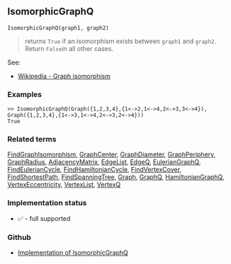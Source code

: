 ## IsomorphicGraphQ

```
IsomorphicGraphQ(graph1, graph2)
```

> returns `True` if an isomorphism exists between `graph1` and `graph2`. Return `False`in all other cases.
 
See:
* [Wikipedia - Graph isomorphism](https://en.wikipedia.org/wiki/Graph_isomorphism) 
  

### Examples

```
>> IsomorphicGraphQ(Graph({1,2,3,4},{1<->2,1<->4,2<->3,3<->4}), Graph({1,2,3,4},{1<->3,1<->4,2<->3,2<->4}))
True
```

### Related terms 
[FindGraphIsomorphism](FindGraphIsomorphism.md), [GraphCenter](GraphCenter.md), [GraphDiameter](GraphDiameter.md), [GraphPeriphery](GraphPeriphery.md), [GraphRadius](GraphRadius.md), [AdjacencyMatrix](AdjacencyMatrix.md), [EdgeList](EdgeList.md), [EdgeQ](EdgeQ.md), [EulerianGraphQ](EulerianGraphQ.md), [FindEulerianCycle](FindEulerianCycle.md), [FindHamiltonianCycle](FindHamiltonianCycle.md), [FindVertexCover](FindVertexCover.md), [FindShortestPath](FindShortestPath.md), [FindSpanningTree](FindSpanningTree.md), [Graph](Graph.md), [GraphQ](GraphQ.md), [HamiltonianGraphQ](HamiltonianGraphQ.md), 
[VertexEccentricity](VertexEccentricity.md), [VertexList](VertexList.md), [VertexQ](VertexQ.md) 






### Implementation status

* &#x2705; - full supported

### Github

* [Implementation of IsomorphicGraphQ](https://github.com/axkr/symja_android_library/blob/master/symja_android_library/matheclipse-core/src/main/java/org/matheclipse/core/builtin/GraphFunctions.java#L1507) 
